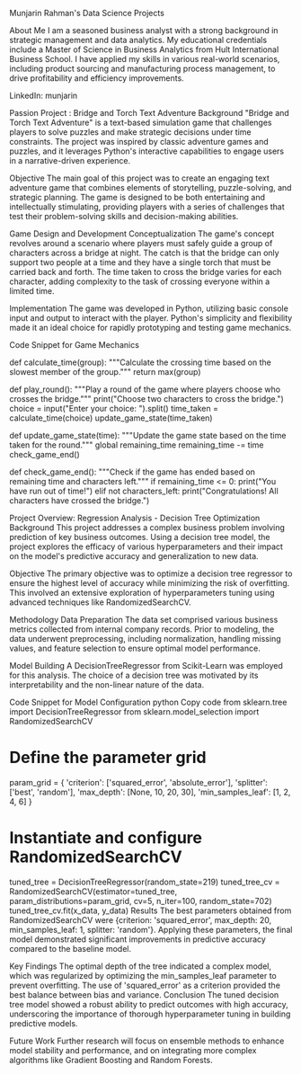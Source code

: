 Munjarin Rahman's Data Science Projects



About Me
I am a seasoned business analyst with a strong background in strategic management and data analytics. My educational credentials include a Master of Science in Business Analytics from Hult International Business School. I have applied my skills in various real-world scenarios, including product sourcing and manufacturing process management, to drive profitability and efficiency improvements.

LinkedIn: munjarin



Passion Project : Bridge and Torch Text Adventure
Background
"Bridge and Torch Text Adventure" is a text-based simulation game that challenges players to solve puzzles and make strategic decisions under time constraints. The project was inspired by classic adventure games and puzzles, and it leverages Python's interactive capabilities to engage users in a narrative-driven experience.

Objective
The main goal of this project was to create an engaging text adventure game that combines elements of storytelling, puzzle-solving, and strategic planning. The game is designed to be both entertaining and intellectually stimulating, providing players with a series of challenges that test their problem-solving skills and decision-making abilities.

Game Design and Development
Conceptualization
The game's concept revolves around a scenario where players must safely guide a group of characters across a bridge at night. The catch is that the bridge can only support two people at a time and they have a single torch that must be carried back and forth. The time taken to cross the bridge varies for each character, adding complexity to the task of crossing everyone within a limited time.

Implementation
The game was developed in Python, utilizing basic console input and output to interact with the player. Python's simplicity and flexibility made it an ideal choice for rapidly prototyping and testing game mechanics.

Code Snippet for Game Mechanics

def calculate_time(group):
    """Calculate the crossing time based on the slowest member of the group."""
    return max(group)

def play_round():
    """Play a round of the game where players choose who crosses the bridge."""
    print("Choose two characters to cross the bridge.")
    choice = input("Enter your choice: ").split()
    time_taken = calculate_time(choice)
    update_game_state(time_taken)

def update_game_state(time):
    """Update the game state based on the time taken for the round."""
    global remaining_time
    remaining_time -= time
    check_game_end()

def check_game_end():
    """Check if the game has ended based on remaining time and characters left."""
    if remaining_time <= 0:
        print("You have run out of time!")
    elif not characters_left:
        print("Congratulations! All characters have crossed the bridge.")



Project Overview: Regression Analysis - Decision Tree Optimization
Background
This project addresses a complex business problem involving prediction of key business outcomes. Using a decision tree model, the project explores the efficacy of various hyperparameters and their impact on the model's predictive accuracy and generalization to new data.

Objective
The primary objective was to optimize a decision tree regressor to ensure the highest level of accuracy while minimizing the risk of overfitting. This involved an extensive exploration of hyperparameters tuning using advanced techniques like RandomizedSearchCV.

Methodology
Data Preparation
The data set comprised various business metrics collected from internal company records. Prior to modeling, the data underwent preprocessing, including normalization, handling missing values, and feature selection to ensure optimal model performance.

Model Building
A DecisionTreeRegressor from Scikit-Learn was employed for this analysis. The choice of a decision tree was motivated by its interpretability and the non-linear nature of the data.

Code Snippet for Model Configuration
python
Copy code
from sklearn.tree import DecisionTreeRegressor
from sklearn.model_selection import RandomizedSearchCV

# Define the parameter grid
param_grid = {
    'criterion': ['squared_error', 'absolute_error'],
    'splitter': ['best', 'random'],
    'max_depth': [None, 10, 20, 30],
    'min_samples_leaf': [1, 2, 4, 6]
}

# Instantiate and configure RandomizedSearchCV
tuned_tree = DecisionTreeRegressor(random_state=219)
tuned_tree_cv = RandomizedSearchCV(estimator=tuned_tree, param_distributions=param_grid, cv=5, n_iter=100, random_state=702)
tuned_tree_cv.fit(x_data, y_data)
Results
The best parameters obtained from RandomizedSearchCV were {criterion: 'squared_error', max_depth: 20, min_samples_leaf: 1, splitter: 'random'}. Applying these parameters, the final model demonstrated significant improvements in predictive accuracy compared to the baseline model.

Key Findings
The optimal depth of the tree indicated a complex model, which was regularized by optimizing the min_samples_leaf parameter to prevent overfitting.
The use of 'squared_error' as a criterion provided the best balance between bias and variance.
Conclusion
The tuned decision tree model showed a robust ability to predict outcomes with high accuracy, underscoring the importance of thorough hyperparameter tuning in building predictive models.

Future Work
Further research will focus on ensemble methods to enhance model stability and performance, and on integrating more complex algorithms like Gradient Boosting and Random Forests.
